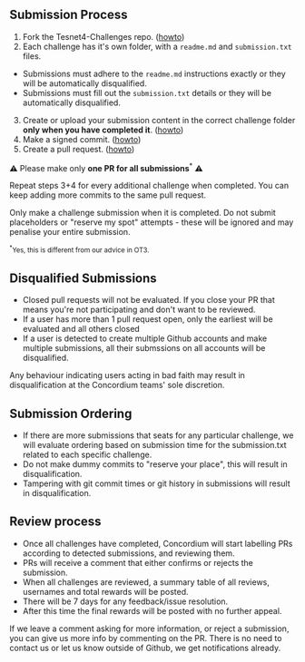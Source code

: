 
## Submission Process

1. Fork the Tesnet4-Challenges repo. ([howto](https://docs.github.com/en/github/getting-started-with-github/fork-a-repo))
2. Each challenge has it's own folder, with a `readme.md` and `submission.txt` files.
  - Submissions must adhere to the `readme.md` instructions exactly or they will be automatically disqualified.
  - Submissions must fill out the `submission.txt` details or they will be automatically disqualified.
3. Create or upload your submission content in the correct challenge folder **only when you have completed it**. ([howto](https://docs.github.com/en/github/managing-files-in-a-repository/managing-files-on-github))
4. Make a signed commit. ([howto](https://docs.github.com/en/github/authenticating-to-github/managing-commit-signature-verification))
5. Create a pull request. ([howto](https://docs.github.com/en/github/collaborating-with-issues-and-pull-requests/proposing-changes-to-your-work-with-pull-requests))

⚠️ Please make only **one PR for all submissions**<sup>*</sup> ⚠️

Repeat steps 3+4 for every additional challenge when completed. You can keep adding more commits to the same pull request.

Only make a challenge submission when it is completed. Do not submit placeholders or "reserve my spot" attempts - these will be ignored and may penalise your entire submission.

<sup><sup>*</sup>Yes, this is different from our advice in OT3.</sup>


## Disqualified Submissions

- Closed pull requests will not be evaluated. If you close your PR that means you're not participating and don't want to be reviewed.
- If a user has more than 1 pull request open, only the earliest will be evaluated and all others closed
- If a user is detected to create multiple Github accounts and make multiple submissions, all their submssions on all accounts will be disqualified.

Any behaviour indicating users acting in bad faith may result in disqualification at the Concordium teams' sole discretion.

## Submission Ordering

- If there are more submissions that seats for any particular challenge, we will evaluate ordering based on submission time for the submission.txt related to each specific challenge.
- Do not make dummy commits to "reserve your place", this will result in disqualification.
- Tampering with git commit times or git history in submissions will result in disqualification.




## Review process

- Once all challenges have completed, Concordium will start labelling PRs according to detected submissions, and reviewing them.
- PRs will receive a comment that either confirms or rejects the submission.
- When all challenges are reviewed, a summary table of all reviews, usernames and total rewards will be posted.
- There will be 7 days for any feedback/issue resolution.
- After this time the final rewards will be posted with no further appeal.

If we leave a comment asking for more information, or reject a submission, you can give us more info by commenting on the PR. There is no need to contact us or let us know outside of Github, we get notifications already.
